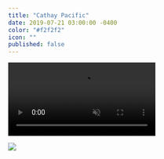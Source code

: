 ```yaml
---
title: "Cathay Pacific"
date: 2019-07-21 03:00:00 -0400
color: "#f2f2f2"
icon: ""
published: false
---
```


<video playsinline autoplay loop muted src="/Users/elliottcost/Desktop/cathay.m4v"></video>

![](/Users/elliottcost/Desktop/cathay.jpg)